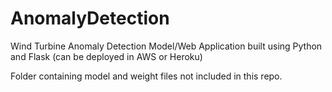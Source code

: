 # AnomalyDetection

Wind Turbine Anomaly Detection Model/Web Application built using Python and Flask (can be deployed in AWS or Heroku)

Folder containing model and weight files not included in this repo. 

